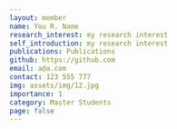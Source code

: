 ```yaml
---
layout: member
name: You R. Name
research_interest: my research interest
self_introduction: my research interest
publications: Publications
github: https://github.com
email: a@a.com
contact: 123 555 777
img: assets/img/12.jpg
importance: 1
category: Master Students
page: false
---
```



